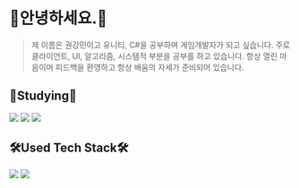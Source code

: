 # 👐안녕하세요.🐻
> 제 이름은 권강민이고 유니티, C#을 공부하며 게임개발자가 되고 싶습니다.
주로 클라이언트, UI, 알고리즘, 시스템적 부분을 공부를 하고 있습니다.
항상 열린 마음이며 피드백을 환영하고 항상 배움의 자세가 준비되어 있습니다.

## 📝Studying📝
<img src="https://img.shields.io/badge/Cscarp-6A329F?style=flat-square&logo=csharp&logoColor=white"/> <img src="https://img.shields.io/badge/C++-C90076?style=flat-square&logo=C++&logoColor=white"/> <img src="https://img.shields.io/badge/Unity-000000?style=flat-square&logo=Unity&logoColor=white">

## 🛠️Used Tech Stack🛠️
<img src="https://img.shields.io/badge/MySQL-2986CC?style=flat-square&logo=MySQL&logoColor=white"/> <img src="https://img.shields.io/badge/Visual Studio Code-007ACC?style=flat-square&logo=Visual Studio Code&logoColor=white"/>
